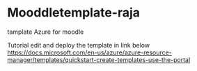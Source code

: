 # Mooddletemplate-raja
tamplate Azure for moodle

Tutorial edit and deploy the template in link below
https://docs.microsoft.com/en-us/azure/azure-resource-manager/templates/quickstart-create-templates-use-the-portal
